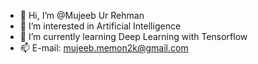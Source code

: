 - 👋 Hi, I’m @Mujeeb Ur Rehman
- 👀 I’m interested in Artificial Intelligence
- 🌱 I’m currently learning Deep Learning with Tensorflow
- 📫 E-mail: mujeeb.memon2k@gmail.com

<!---
Mujeeb-Khalil/Mujeeb-Khalil is a ✨ special ✨ repository because its `README.md` (this file) appears on your GitHub profile.
You can click the Preview link to take a look at your changes.
--->
